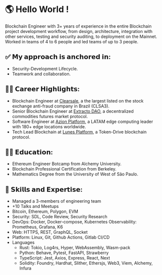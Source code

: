 # 🌎 Hello World !

Blockchain Engineer with 3+ years of experience in the entire Blockchain project development workflow, from design, architecture, integration with other services, testing and security auditing, to deployment on the Mainnet. Worked in teams of 4 to 6 people and led teams of up to 3 people.

## ✅ 𝗠𝘆 𝗮𝗽𝗽𝗿𝗼𝗮𝗰𝗵 𝗶𝘀 𝗮𝗻𝗰𝗵𝗼𝗿𝗲𝗱 𝗶𝗻:

- Security-Development Lifecycle.
- Teamwork and collaboration.

## 👨‍🏭 𝗖𝗮𝗿𝗲𝗲𝗿 𝗛𝗶𝗴𝗵𝗹𝗶𝗴𝗵𝘁𝘀:

- Blockchain Engineer at [Clearsale](https://br.clear.sale), a the largest listed on the stock exchange anti-fraud company in Brazil (CLSA3).
- Senior Blockchain Engineer at [Extracto DAO](https://extractodao.com), a decentralized commodities futures market protocol.
- Software Engineer at [Azion Platform](https://www.azion.com/pt-br/), a LATAM edge computing leader with 180+ edge locations worldwide.
- Tech Lead Blockchain at [Lunes Platform](https://lunes.io), a Token-Drive blockchain protocol.

## 👨‍🎓 𝗘𝗱𝘂𝗰𝗮𝘁𝗶𝗼𝗻:

<!-- Cryptography Master Degree from Federal University of Santa Catarina -->
- Ethereum Engineer Botcamp from Alchemy University.
- Blockchain Professional Certification from Berkeley.
- Mathematics Degree from the University of West of São Paulo.

## 🎯 𝗦𝗸𝗶𝗹𝗹𝘀 𝗮𝗻𝗱 𝗘𝘅𝗽𝗲𝗿𝘁𝗶𝘀𝗲:

- Managed a 3-members of engineering team
- +10 Talks and Meetups
- Bitcoin, Ethereum, Polygon, EVM
- Security: SDL, Code Review, Security Research
- DevOps: Docker, Docker-compose, Kubernetes Observability: Prometheus, Grafana, K6
- Web: HTTPS, REST, GraphQL, Socket
- Platform: Linux, Git, Github Actions, Gitlab CI/CD
- Languages
  - Rust: Tokio, Log4rs, Hyper, WebAssembly, Wasm-pack
  - Python: Behave, Pytest, FastAPI, Strawberry
  - TypeScript: Jest, Axios, Express, React, Next
  - Solidity: Foundry, Hardhat, Slither, Ethersjs, Web3, Viem, Alchemy, Infura

